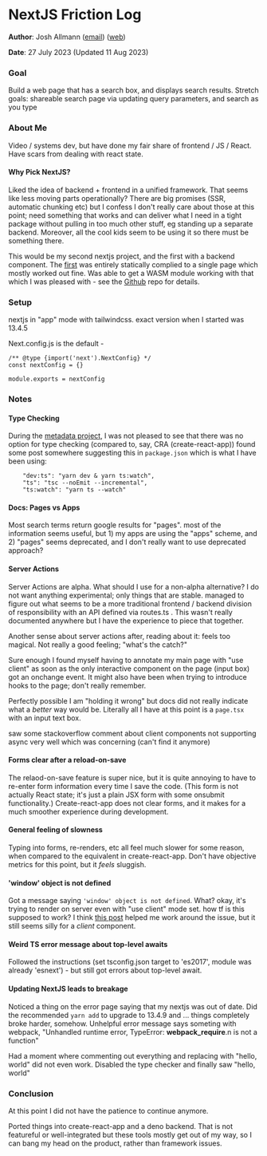 # NextJS Friction Log

**Author**: Josh Allmann ([email](mailto:josh_at_transfix_dot_ai)) ([web](https://transfix.ai))

**Date**: 27 July 2023 (Updated 11 Aug 2023)

### Goal

Build a web page that has a search box, and displays search results. Stretch goals: shareable search page via updating query parameters, and search as you type

### About Me

Video / systems dev, but have done my fair share of frontend / JS / React. Have scars from dealing with react state.

#### Why Pick NextJS?
Liked the idea of backend + frontend in a unified framework. That seems like less moving parts operationally? There are big promises (SSR, automatic chunking etc) but I confess I don't really care about those at this point; need something that works and can deliver what I need in a tight package without pulling in too much other stuff, eg standing up a separate backend. Moreover, all the cool kids seem to be using it so there must be something there.

This would be my second nextjs project, and the first with a backend component. The [first](https://metadata.transfix.ai) was entirely statically complied to a single page which mostly worked out fine. Was able to get a WASM module working with that which I was pleased with - see the [Github](https://github.com/j0sh/metadata-reader) repo for details.

### Setup
nextjs in "app" mode with tailwindcss. exact version when I started was 13.4.5

Next.config.js is the default -

```
/** @type {import('next').NextConfig} */
const nextConfig = {}

module.exports = nextConfig
```


### Notes

#### Type Checking

During the [metadata project](https://metadata.transfix.ai), I was not pleased to see that there was no option for type checking (compared to, say, CRA (create-react-app)) found some post somewhere suggesting this in `package.json` which is what I have been using:

```
    "dev:ts": "yarn dev & yarn ts:watch",
    "ts": "tsc --noEmit --incremental",
    "ts:watch": "yarn ts --watch"
```

#### Docs: Pages vs Apps

Most search terms return google results for "pages". most of the information seems useful, but 1) my apps are using the "apps" scheme, and 2) "pages" seems deprecated, and I don't really want to use deprecated approach?

#### Server Actions

Server Actions are alpha. What should I use for a non-alpha alternative? I do not want anything experimental; only things that are stable. managed to figure out what seems to be a more traditional frontend / backend division of responsibility with an API defined via routes.ts . This wasn't really documented anywhere but I have the experience to piece that together.

Another sense about server actions after, reading about it: feels too magical. Not really a good feeling; "what's the catch?"

Sure enough I found myself having to annotate my main page with "use client" as soon as the only interactive component on the page (input box) got an onchange event. It might also have been when trying to introduce hooks to the page; don't really remember.

Perfectly possible I am "holding it wrong" but docs did not really indicate what a *better* way would be. Literally all I have at this point is a `page.tsx` with an input text box.

saw some stackoverflow comment about client components not supporting async very well which was concerning (can't find it anymore)

#### Forms clear after a reload-on-save
The relaod-on-save feature is super nice, but it is quite annoying to have to re-enter form information every time I save the code. (This form is not actually React state; it's just a plain JSX form with some onsubmit functionality.) Create-react-app does not clear forms, and it makes for a much smoother experience during development.

#### General feeling of slowness

Typing into forms, re-renders, etc all feel much slower for some reason, when compared to the equivalent in create-react-app. Don't have objective metrics for this point, but it *feels* sluggish.

#### 'window' object is not defined

Got a message saying `'window' object is not defined`. What? okay, it's trying to render on server even with "use client" mode set. how tf is this supposed to work? I think [this post](https://blog.sethcorker.com/question/how-to-solve-referenceerror-next-js-window-is-not-defined/) helped me work around the issue, but it still seems silly for a *client* component.

#### Weird TS error message about top-level awaits
Followed the instructions (set tsconfig.json target to 'es2017',  module was already 'esnext') - but still got errors about top-level await.


#### Updating NextJS leads to breakage

Noticed a thing on the error page saying that my nextjs was out of date. Did the recommended `yarn add` to upgrade to 13.4.9 and ... things completely broke harder, somehow. Unhelpful error message says someting with webpack, "Unhandled runtime error, TypeError: __webpack_require__.n is not a function"

Had a moment where commenting out everything and replacing with "hello, world" did not even work. Disabled the type checker and finally saw "hello, world"

### Conclusion

At this point I did not have the patience to continue anymore.

Ported things into create-react-app and a deno backend. That is not featureful or well-integrated but these tools mostly get out of my way, so I can bang my head on the product, rather than framework issues.

